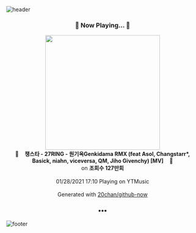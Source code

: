 ![header](https://capsule-render.vercel.app/api?type=wave&height=170&section=header&text=Hi.%20I'm%20SHIFT&fontColor=090707&fontAlignX=45&fontAlignY=65&fontSize=100)

<h3 align="center">🎵 Now Playing... 🎵</h3>
<p align="center">
  <a href="https://music.youtube.com/channel/UCgPgDMjQay1KRjobwA_L22w">
    <img width="300" src="https://i.ytimg.com/vi/MuLChReG20s/sddefault.jpg?sqp=-oaymwEWCJADEOEBIAQqCghqEJQEGHgg6AJIWg&rs">
  </a>
  <br>
  🎵&nbsp&nbsp&nbsp <b>챙스타 - 27RING - 원기옥Genkidama RMX (feat Asol, Changstarr*, Basick, niahn, viceversa, QM, Jiho Givenchy) [MV]</b> &nbsp&nbsp&nbsp🎵
  <br>
  on <b>조회수 127만회</b>
  
  <br />
  <br />
  01/28/2021 17:10 Playing on YTMusic
  <br />
  <br />
  Generated with <a href="https://github.com/20chan/github-now">20chan/github-now</a>
</p>

<h3 align="center">•••</h3>

![footer](https://capsule-render.vercel.app/api?type=wave&height=150&section=footer)
